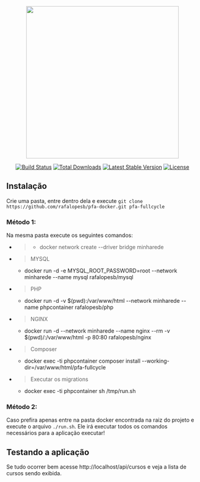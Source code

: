 <p align="center"><a href="https://laravel.com" target="_blank"><img src="https://raw.githubusercontent.com/laravel/art/master/logo-lockup/5%20SVG/2%20CMYK/1%20Full%20Color/laravel-logolockup-cmyk-red.svg" width="400"></a></p>

<p align="center">
<a href="https://travis-ci.org/laravel/framework"><img src="https://travis-ci.org/laravel/framework.svg" alt="Build Status"></a>
<a href="https://packagist.org/packages/laravel/framework"><img src="https://img.shields.io/packagist/dt/laravel/framework" alt="Total Downloads"></a>
<a href="https://packagist.org/packages/laravel/framework"><img src="https://img.shields.io/packagist/v/laravel/framework" alt="Latest Stable Version"></a>
<a href="https://packagist.org/packages/laravel/framework"><img src="https://img.shields.io/packagist/l/laravel/framework" alt="License"></a>
</p>

## Instalação

Crie uma pasta, entre dentro dela e execute `git clone https://github.com/rafalopesb/pfa-docker.git pfa-fullcycle`

### Método 1:
Na mesma pasta execute os seguintes comandos:

* > - docker network create --driver bridge minharede
* > MYSQL
     - docker run -d -e MYSQL_ROOT_PASSWORD=root --network minharede --name mysql rafalopesb/mysql   
* > PHP
    - docker run -d -v $(pwd):/var/www/html --network minharede --name phpcontainer rafalopesb/php
* > NGINX
    - docker run -d --network minharede --name nginx --rm -v $(pwd)/:/var/www/html -p 80:80 rafalopesb/nginx 

* > Composer 
    - docker exec -ti phpcontainer composer install --working-dir=/var/www/html/pfa-fullcycle

* > Executar os migrations
    - docker exec -ti phpcontainer sh /tmp/run.sh

### Método 2:
Caso prefira apenas entre na pasta docker encontrada na raiz do projeto e execute o arquivo `./run.sh`. Ele irá executar todos os comandos necessários para a aplicação executar!


## Testando a aplicação

Se tudo ocorrer bem acesse http://localhost/api/cursos e veja a lista de cursos sendo exibida.

